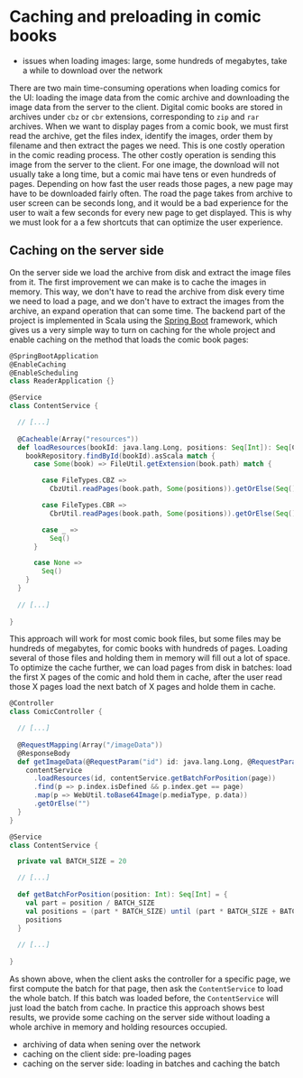 # Caching and preloading in comic books

- issues when loading images: large, some hundreds of megabytes, take a while to download over the network

There are two main time-consuming operations when loading comics for the UI: loading the image data from the comic archive and downloading the image data from the server to the client. Digital comic books are stored in archives under `cbz` or `cbr` extensions, corresponding to `zip` and `rar` archives. When we want to display pages from a comic book, we must first read the archive, get the files index, identify the images, order them by filename and then extract the pages we need. This is one costly operation in the comic reading process. The other costly operation is sending this image from the server to the client.  For one image, the download will not usually take a long time, but a comic mai have tens or even hundreds of pages. Depending on how fast the user reads those pages, a new page may have to be downloaded fairly often. The road the page takes from archive to user screen can be seconds long, and it would be a bad experience for the user to wait a few seconds for every new page to get displayed. This is why we must look for a a few shortcuts that can optimize the user experience.

## Caching on the server side

On the server side we load the archive from disk and extract the image files from it. The first improvement we can make is to cache the images in memory. This way, we don't have to read the archive from disk every time we need to load a page, and we don't have to extract the images from the archive, an expand operation that can some time. The backend part of the project is implemented in Scala using the [Spring Boot](https://spring.io/projects/spring-boot) framework, which gives us a very simple way to turn on caching for the whole project and enable caching on the method that loads the comic book pages:

``` scala
@SpringBootApplication
@EnableCaching
@EnableScheduling
class ReaderApplication {}
```

``` scala
@Service
class ContentService {

  // [...]
    
  @Cacheable(Array("resources"))
  def loadResources(bookId: java.lang.Long, positions: Seq[Int]): Seq[Content] = {
    bookRepository.findById(bookId).asScala match {
      case Some(book) => FileUtil.getExtension(book.path) match {

        case FileTypes.CBZ =>
          CbzUtil.readPages(book.path, Some(positions)).getOrElse(Seq())

        case FileTypes.CBR =>
          CbrUtil.readPages(book.path, Some(positions)).getOrElse(Seq())

        case _ =>
          Seq()
      }

      case None =>
        Seq()
    }
  }
  
  // [...]
 
}
```

This approach will work for most comic book files, but some files may be hundreds of megabytes, for comic books with hundreds of pages. Loading several of those files and holding them in memory will fill out a lot of space. To optimize the cache further, we can load pages from disk in batches: load the first X pages of the comic and hold them in cache, after the user read those X pages load the next batch of X pages and holde them in cache.

``` scala
@Controller
class ComicController {

  // [...]
  
  @RequestMapping(Array("/imageData"))
  @ResponseBody
  def getImageData(@RequestParam("id") id: java.lang.Long, @RequestParam("page") page: Int): String = {
    contentService
      .loadResources(id, contentService.getBatchForPosition(page))
      .find(p => p.index.isDefined && p.index.get == page)
      .map(p => WebUtil.toBase64Image(p.mediaType, p.data))
      .getOrElse("")
  }
}
```

``` scala
@Service
class ContentService {

  private val BATCH_SIZE = 20

  // [...]
  
  def getBatchForPosition(position: Int): Seq[Int] = {
    val part = position / BATCH_SIZE
    val positions = (part * BATCH_SIZE) until (part * BATCH_SIZE + BATCH_SIZE)
    positions
  }
  
  // [...]
  
}

```

As shown above, when the client asks the controller for a specific page, we first compute the batch for that page, then ask the `ContentService` to load the whole batch. If this batch was loaded before, the `ContentService` will just load the batch from cache. In practice this approach shows best results, we provide some caching on the server side without loading a whole archive in memory and holding resources occupied.



- archiving of data when sening over the network
- caching on the client side: pre-loading pages
- caching on the server side: loading in batches and caching the batch
